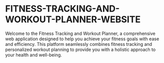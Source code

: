 # FITNESS-TRACKING-AND-WORKOUT-PLANNER-WEBSITE
Welcome to the Fitness Tracking and Workout Planner, a comprehensive web application designed to help you achieve your fitness goals with ease and efficiency. This platform seamlessly combines fitness tracking and personalized workout planning to provide you with a holistic approach to your health and well-being.
